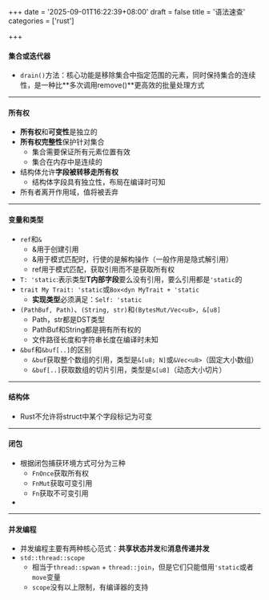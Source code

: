 +++
date = '2025-09-01T16:22:39+08:00'
draft = false
title = '语法速查'
categories = ['rust']

+++

#### 集合或迭代器

* `drain()`方法：核心功能是移除集合中指定范围的元素，同时保持集合的连续性，是一种比**多次调用remove()**更高效的批量处理方式

----------

#### 所有权

* **所有权**和**可变性**是独立的
* **所有权完整性**保护针对集合
  * 集合需要保证所有元素位置有效
  * 集合在内存中是连续的
* 结构体允许**字段被转移走所有权**
  * 结构体字段具有独立性，布局在编译时可知
* 所有者离开作用域，值将被丢弃

-----------

#### 变量和类型

* `ref`和`&`
  * &用于创建引用
  * &用于模式匹配时，行使的是解构操作（一般作用是隐式解引用）
  * ref用于模式匹配，获取引用而不是获取所有权
* `T: 'static`:表示类型**T内部字段**要么没有引用，要么引用都是`'static`的
* `trait My Trait: 'static`或`Box<dyn MyTrait + 'static`
  * **实现类型**必须满足：`Self: 'static`
* `(PathBuf, Path)`、`(String, str)`和`(BytesMut/Vec<u8>, &[u8]`
  * Path，str都是DST类型
  * PathBuf和String都是拥有所有权的
  * 文件路径长度和字符串长度在编译时未知
* `&buf`和`&buf[..]`的区别
  * `&buf`获取整个数组的引用，类型是`&[u8; N]`或`&Vec<u8>`（固定大小数组）
  * `&buf[..]`获取数组的切片引用，类型是`&[u8]`（动态大小切片）
  

--------

#### 结构体

* Rust不允许将struct中某个字段标记为可变

----------

#### 闭包

* 根据闭包捕获环境方式可分为三种
  * `FnOnce`获取所有权
  * `FnMut`获取可变引用
  * `Fn`获取不可变引用
* 

-------------

#### 并发编程

* 并发编程主要有两种核心范式：**共享状态并发**和**消息传递并发**
* `std::thread::scope`
  * 相当于`thread::spwan` + `thread::join`，但是它们只能借用`'static`或者`move`变量
  * `scope`没有以上限制，有编译器的支持
